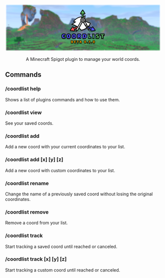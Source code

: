 <p align="center"><img src="https://github.com/Sara01-s/CoordList/blob/main/CoordList%20Logo.png"/></p>
<p align="center">A Minecraft Spigot plugin to manage your world coords.</p>

## Commands
### /coordlist help
Shows a list of plugins commands and how to use them.
### /coordlist view
See your saved coords.
### /coordlist add <coord name>
Add a new coord with your current coordinates to your list.
### /coordlist add <coord name> [x] [y] [z]
Add a new coord with custom coordinates to your list.
### /coordlist rename <coord name> <new name>
Change the name of a previously saved coord without losing the original coordinates.
### /coordlist remove <coord name>
Remove a coord from your list.
### /coordlist track <coord name>
Start tracking a saved coord until reached or canceled.
### /coordlist track [x] [y] [z]
Start tracking a custom coord until reached or canceled.
